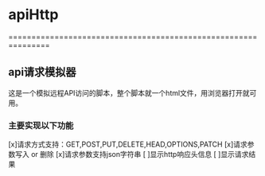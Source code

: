 # apiHttp
===============================================================
## api请求模拟器
这是一个模拟远程API访问的脚本，整个脚本就一个html文件，用浏览器打开就可用。
### 主要实现以下功能
[x]请求方式支持：GET,POST,PUT,DELETE,HEAD,OPTIONS,PATCH
[x]请求参数写入 or 删除
[x]请求参数支持json字符串
[ ]显示http响应头信息
[ ]显示请求结果


